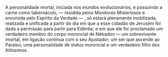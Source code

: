 ﻿A personalidade mortal, iniciada nos mundos evolucionários, e possuindo a carne como tabernáculo, — residida pelos Monitores Misteriosos e envolvida pelo Espírito da Verdade — , só estará plenamente mobilizada, realizada e unificada a partir do dia em que a esse cidadão de Jerusém for dada a permissão para partir para Edêntia; e em que ele for proclamado um verdadeiro membro do corpo moroncial de Nébadon — um sobrevivente imortal, em ligação contínua com o seu Ajustador; um ser que ascende ao Paraíso; uma personalidade de status moroncial e um verdadeiro filho dos Altíssimos.